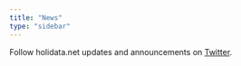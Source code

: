 ```yaml
---
title: "News"
type: "sidebar"
---
```

Follow holidata.net updates and announcements on [Twitter](https://twitter.com/holidata_net).
